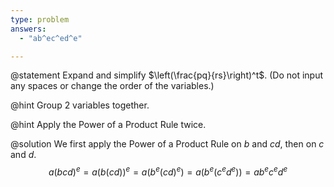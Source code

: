 ```yaml
---
type: problem
answers:
  - "ab^ec^ed^e"

---
```


@statement
Expand and simplify $\left(\frac{pq}{rs}\right)^t$. (Do not input any spaces or change the order of the variables.)

@hint
Group 2 variables together.

@hint
Apply the Power of a Product Rule twice.

@solution
We first apply the Power of a Product Rule on $b$ and $cd$, then on $c$ and $d$.
$$a(bcd)^e
= a(b(cd))^e
= a(b^e(cd)^e)
=a(b^e(c^ed^e))
=ab^ec^ed^e$$
<!--stackedit_data:
eyJoaXN0b3J5IjpbLTQzMzg5MTQ4OV19
-->